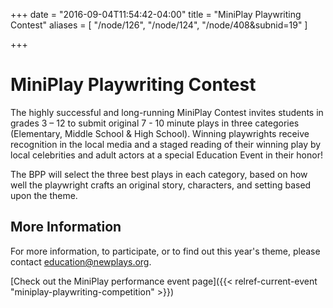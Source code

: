 +++
date = "2016-09-04T11:54:42-04:00"
title = "MiniPlay Playwriting Contest"
aliases = [
    "/node/126",
    "/node/124",
    "/node/408&subnid=19"
]

+++

# MiniPlay Playwriting Contest

The highly successful and long-running MiniPlay Contest invites students in grades 3 – 12 to submit original 7 - 10 minute plays in three categories (Elementary, Middle School & High School). Winning playwrights receive recognition in the local media and a staged reading of their winning play by local celebrities and adult actors at a special Education Event in their honor!

The BPP will select the three best plays in each category, based on how well the playwright crafts an original story, characters, and setting based upon the theme.

## More Information

For more information, to participate, or to find out this year's theme, please contact <education@newplays.org>.

[Check out the MiniPlay performance event page]({{< relref-current-event "miniplay-playwriting-competition" >}})
